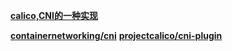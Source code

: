 

**[calico,CNI的一种实现](https://www.yuque.com/baxiaoshi/tyado3/lvfa0b)**

**[containernetworking/cni](https://github.com/containernetworking/cni)**
**[projectcalico/cni-plugin](https://github.com/projectcalico/cni-plugin)**
